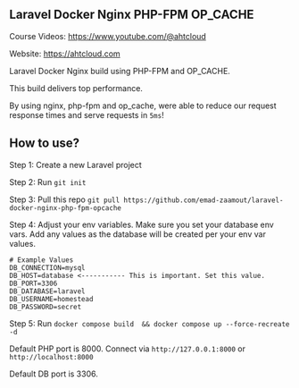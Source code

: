 
## Laravel Docker Nginx PHP-FPM OP_CACHE

Course Videos: https://www.youtube.com/@ahtcloud

Website: https://ahtcloud.com

Laravel Docker Nginx build using PHP-FPM and OP_CACHE. 

This build delivers top performance.

By using nginx, php-fpm and op_cache, were able to reduce our request response times and serve requests in `5ms`!




## How to use?

Step 1: Create a new Laravel project

Step 2: Run `git init`

Step 3: Pull this repo `git pull https://github.com/emad-zaamout/laravel-docker-nginx-php-fpm-opcache`

Step 4: Adjust your env variables. Make sure you set your database env vars. Add any values as the database will be created per your env var values.
```
# Example Values
DB_CONNECTION=mysql
DB_HOST=database <----------- This is important. Set this value.
DB_PORT=3306
DB_DATABASE=laravel
DB_USERNAME=homestead
DB_PASSWORD=secret

```

Step 5: Run `docker compose build  && docker compose up --force-recreate -d`

Default PHP port is 8000. Connect via `http://127.0.0.1:8000` or `http://localhost:8000`

Default DB port is 3306.



